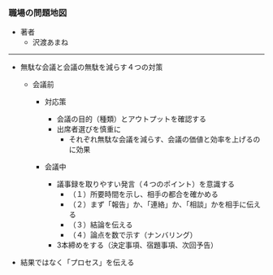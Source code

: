 ### 職場の問題地図

- 著者
    - 沢渡あまね

----
- 無駄な会議と会議の無駄を減らす４つの対策
    - 会議前
        - 対応策
            - 会議の目的（種類）とアウトプットを確認する
            - 出席者選びを慎重に
                - それぞれ無駄な会議を減らす、会議の価値と効率を上げるのに効果
        
        - 会議中
            - 議事録を取りやすい発言（４つのポイント）を意識する
                - （１）所要時間を示し、相手の都合を確かめる
                - （２）まず「報告」か、「連絡」か、「相談」かを相手に伝える
                - （３）結論を伝える
                - （４）論点を数で示す（ナンバリング）
            - 3本締めをする（決定事項、宿題事項、次回予告）
        
- 結果ではなく「プロセス」を伝える